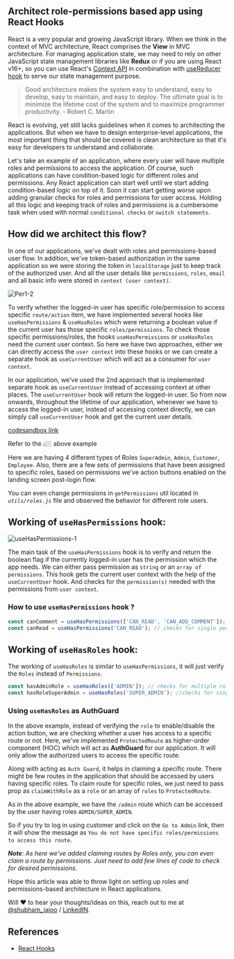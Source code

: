 ## Architect role-permissions based app using React Hooks

React is a very popular and growing JavaScript library. When we think in the context of MVC architecture, React comprises the **View** in MVC architecture. For managing application state, we may need to rely on other JavaScript state management libraries like **Redux** or if you are using React v16+, so you can use React's [Context API](https://reactjs.org/docs/context.html) in combination with [useReducer hook](https://reactjs.org/docs/hooks-reference.html#usereducer) to serve our state management purpose.

> Good architecture makes the system easy to understand, easy to develop, easy to maintain, and easy to deploy. The ultimate goal is to minimize the lifetime cost of the system and to maximize programmer productivity. - Robert C. Martin

React is evolving, yet still lacks guidelines when it comes to architecting the applications. But when we have to design enterprise-level applications, the most important thing that should be covered is clean architecture so that it's easy for developers to understand and collaborate.

Let's take an example of an application, where every user will have multiple roles and permissions to access the application. Of course, such applications can have condition-based logic for different roles and permissions.
Any React application can start well until we start adding condition-based logic on top of it. Soon it can start getting worse upon adding granular checks for roles and permissions for user access.
Holding all this logic and keeping track of roles and permissions is a cumbersome task when used with normal `conditional checks` or `switch statements`.

## How did we architect this flow?

In one of our applications, we've dealt with roles and permissions-based user flow. In addition, we've token-based authorization in the same application so we were storing the token in `localStorage` just to keep track of the authorized user. And all the user details like `permissions`, `roles`, `email` and all basic info were stored in `context (user context)`. 

![Per1-2](https://blog.kiprosh.com/content/images/2021/11/Architecture.png)

To verify whether the logged-in user has specific role/permission to access specific `route/action` item, we have implemented several hooks like `useHasPermissions` & `useHasRoles` which were returning a boolean value if the current user has those specific `roles/permissions`.
To check those specific permissions/roles, the hooks `useHasPermissions` or `useHasRoles` need the current user context. So here we have two approaches, either we can directly access the `user context` into these hooks or we can create a separate hook as `useCurrentUser` which will act as a consumer for `user context`.  

In our application, we've used the 2nd approach that is implemented separate hook as `useCurrentUser` instead of accessing context at other places. The `useCurrentUser` hook will return the logged-in user. So from now onwards, throughout the lifetime of our application, whenever we have to access the logged-in user, instead of accessing context directly, we can simply call `useCurrentUser` hook and get the current user details.

[codesandbox link](https://codesandbox.io/embed/permissions-with-hooks-ykfpd?fontsize=14&theme=dark)

Refer to the 👆🏼 above example

Here we are having 4 different types of Roles `SuperAdmin`, `Admin`, `Customer`, `Employee`.
Also, there are a few sets of permissions that have been assigned to specific roles, based on permissions we've action buttons enabled on the landing screen post-login flow.

You can even change permissions in `getPermissions` util located in *`utils/roles.js`* file and observed the behavior for different role users.

## Working of `useHasPermissions` hook:

![useHasPermissions-1](https://blog.kiprosh.com/content/images/2021/11/permissions-1.png)

The main task of the `useHasPermissions` hook is to verify and return the boolean flag if the currently logged-in user has the permission which the app needs. We can either pass permission as `string` or an `array of permissions`. 
This hook gets the current user context with the help of the `useCurrentUser` hook. And checks for the `permission(s)` needed with the permissions from `user context`.

### How to use `useHasPermissions` hook ?

```jsx
const canComment = useHasPermissions(['CAN_READ', 'CAN_ADD_COMMENT']);  // checks for multiple permissions
const canRead = useHasPermissions('CAN_READ'); // checks for single permission
```

## Working of `useHasRoles` hook:
The working of `useHasRoles` is similar to `useHasPermissions`, it will just verify the `Roles` instead of `Permissions`.

```jsx
const hasAdminRole = useHasRoles(['ADMIN']); // checks for multiple roles
const hasRoleSuperAdmin = useHasRoles('SUPER_ADMIN'); //checks for single role
```

### Using `useHasRoles` as AuthGuard

In the above example, instead of verifying the `role` to enable/disable the action button, we are checking whether a user has access to a specific route or not. Here, we've implemented `ProtectedRoute` as higher-order component (HOC) which will act as **AuthGuard** for our application. It will only allow the authorized users to access the specific route.

Along with acting as `Auth Guard`, it helps in claiming a specific route. There might be few routes in the application that should be accessed by users having specific roles. To claim route for specific roles, we just need to pass prop as `claimWithRole` as a `role` or an array of `roles` to `ProtectedRoute`.

As in the above example, we have the `/admin` route which can be accessed by the user having roles `ADMIN/SUPER_ADMIN`. 

So if you try to log in using customer and click on the `Go to Admin` link, then it will show the message as `You do not have specific roles/permissions to access this route`.

_**Note**: As here we've added claiming routes by Roles only, you can even claim a route by permissions. Just need to add few lines of code to check for desired permissions._

Hope this article was able to throw light on setting up roles and permissions-based architecture in React applications.

Will ❤️ to hear your thoughts/ideas on this, reach out to me at [@shubham_jajoo](https://twitter.com/shubham_jajoo) / [LinkedIN](https://www.linkedin.com/in/shubham-jajoo-860071/).

## References
- [React Hooks](https://reactjs.org/docs/hooks-intro.html)
